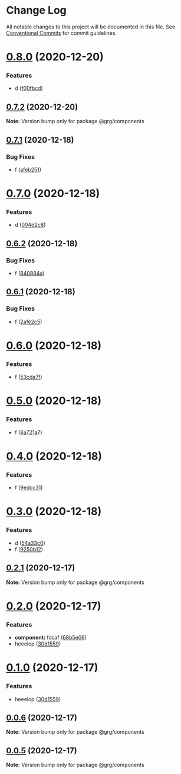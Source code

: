 # Change Log

All notable changes to this project will be documented in this file.
See [Conventional Commits](https://conventionalcommits.org) for commit guidelines.

# [0.8.0](https://github.com/swaysun/monorepo/compare/@grg/components@0.7.2...@grg/components@0.8.0) (2020-12-20)

### Features

- d ([f00fbcd](https://github.com/swaysun/monorepo/commit/f00fbcd411950467d82810282e5f3baf742b6531))

## [0.7.2](https://github.com/swaysun/monorepo/compare/@grg/components@0.7.1...@grg/components@0.7.2) (2020-12-20)

**Note:** Version bump only for package @grg/components

## [0.7.1](https://github.com/swaysun/monorepo/compare/@grg/components@0.7.0...@grg/components@0.7.1) (2020-12-18)

### Bug Fixes

- f ([afeb251](https://github.com/swaysun/monorepo/commit/afeb251516cc7797f8d09b4aad214969c91aa1af))

# [0.7.0](https://github.com/swaysun/monorepo/compare/@grg/components@0.6.2...@grg/components@0.7.0) (2020-12-18)

### Features

- d ([004d2c8](https://github.com/swaysun/monorepo/commit/004d2c815d83c37c6c917384e709a4ecdff29a0a))

## [0.6.2](https://github.com/swaysun/monorepo/compare/@grg/components@0.6.1...@grg/components@0.6.2) (2020-12-18)

### Bug Fixes

- f ([840884a](https://github.com/swaysun/monorepo/commit/840884abb9c897ffef201a5d83876d6448a1b216))

## [0.6.1](https://github.com/swaysun/monorepo/compare/@grg/components@0.6.0...@grg/components@0.6.1) (2020-12-18)

### Bug Fixes

- f ([2afe2c5](https://github.com/swaysun/monorepo/commit/2afe2c58af7902126ea80929318be2e997799364))

# [0.6.0](https://github.com/swaysun/monorepo/compare/@grg/components@0.5.0...@grg/components@0.6.0) (2020-12-18)

### Features

- f ([53cda7f](https://github.com/swaysun/monorepo/commit/53cda7f6561e606a31e25a731806572565bcca15))

# [0.5.0](https://github.com/swaysun/monorepo/compare/@grg/components@0.4.0...@grg/components@0.5.0) (2020-12-18)

### Features

- f ([8a721a7](https://github.com/swaysun/monorepo/commit/8a721a70ff60afe356d825b64db2520d040e6c03))

# [0.4.0](https://github.com/swaysun/monorepo/compare/@grg/components@0.3.0...@grg/components@0.4.0) (2020-12-18)

### Features

- f ([9edcc31](https://github.com/swaysun/monorepo/commit/9edcc31c90863ed46637ba7478f4b5da2a95bcdb))

# [0.3.0](https://github.com/swaysun/monorepo/compare/@grg/components@0.2.1...@grg/components@0.3.0) (2020-12-18)

### Features

- d ([54a33c0](https://github.com/swaysun/monorepo/commit/54a33c07bdaaed83477db2d90a45f3ba4fa790de))
- f ([9250b12](https://github.com/swaysun/monorepo/commit/9250b12556ff092d7dcee9ad27527f0f77d2ff82))

## [0.2.1](https://github.com/swaysun/monorepo/compare/@grg/components@0.2.0...@grg/components@0.2.1) (2020-12-17)

**Note:** Version bump only for package @grg/components

# [0.2.0](https://github.com/swaysun/monorepo/compare/@grg/components@0.0.4...@grg/components@0.2.0) (2020-12-17)

### Features

- **component:** fdsaf ([68b5e06](https://github.com/swaysun/monorepo/commit/68b5e06188d5d0b93c74abb5af7b05863b0fbc06))
- heeelop ([30d1559](https://github.com/swaysun/monorepo/commit/30d155992bd7e68deb05fb8e3e5329837b53280e))

# [0.1.0](https://github.com/swaysun/monorepo/compare/@grg/components@0.0.4...@grg/components@0.1.0) (2020-12-17)

### Features

- heeelop ([30d1559](https://github.com/swaysun/monorepo/commit/30d155992bd7e68deb05fb8e3e5329837b53280e))

## [0.0.6](https://github.com/swaysun/monorepo/compare/@grg/components@0.0.4...@grg/components@0.0.6) (2020-12-17)

**Note:** Version bump only for package @grg/components

## [0.0.5](https://github.com/swaysun/monorepo/compare/@grg/components@0.0.4...@grg/components@0.0.5) (2020-12-17)

**Note:** Version bump only for package @grg/components
